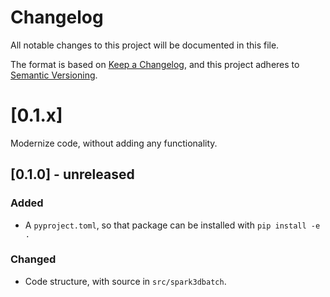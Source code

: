 # Changelog

All notable changes to this project will be documented in this file.

The format is based on [Keep a Changelog](https://keepachangelog.com/en/1.1.0/),
and this project adheres to [Semantic Versioning](https://semver.org/spec/v2.0.0.html).

# [0.1.x]
Modernize code, without adding any functionality.

## [0.1.0] - unreleased

### Added

- A `pyproject.toml`, so that package can be installed with `pip install -e .`

### Changed

- Code structure, with source in `src/spark3dbatch`.


<!-- ## [0.0.0] 1312-01-01 -->
<!---->
<!-- ### Added -->
<!---->
<!-- ### Changed -->
<!---->
<!-- ### Deprecated -->
<!---->
<!-- ### Removed -->
<!---->
<!-- ### Fixed -->
<!---->
<!-- ### Security -->
